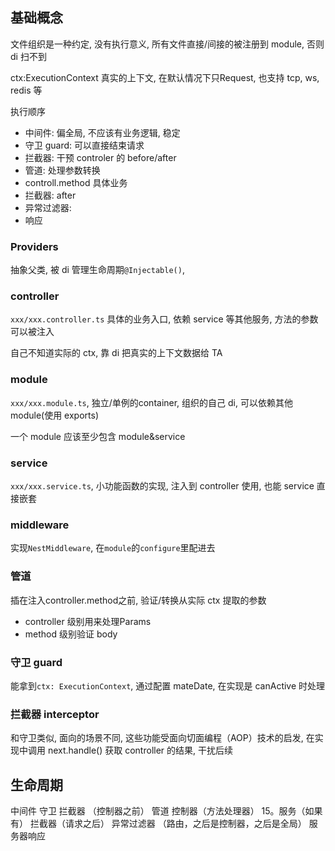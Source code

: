 ## 基础概念

文件组织是一种约定, 没有执行意义, 所有文件直接/间接的被注册到 module, 否则 di 扫不到

ctx:ExecutionContext 真实的上下文, 在默认情况下只Request, 也支持 tcp, ws, redis 等

执行顺序
- 中间件: 偏全局, 不应该有业务逻辑, 稳定
- 守卫 guard: 可以直接结束请求
- 拦截器: 干预 controler 的 before/after
- 管道: 处理参数转换
- controll.method 具体业务
- 拦截器: after
- 异常过滤器:
- 响应

### Providers

抽象父类, 被 di 管理生命周期`@Injectable()`,

### controller
`xxx/xxx.controller.ts` 具体的业务入口, 依赖 service 等其他服务, 方法的参数可以被注入

自己不知道实际的 ctx, 靠 di 把真实的上下文数据给 TA

### module

`xxx/xxx.module.ts`, 独立/单例的container, 组织的自己 di, 可以依赖其他module(使用 exports)

一个 module 应该至少包含 module&service

### service

`xxx/xxx.service.ts`, 小功能函数的实现, 注入到 controller 使用, 也能 service 直接嵌套

### middleware

实现`NestMiddleware`, 在`module`的`configure`里配进去

### 管道
插在注入controller.method之前, 验证/转换从实际 ctx 提取的参数

- controller 级别用来处理Params
- method 级别验证 body

### 守卫 guard
能拿到`ctx: ExecutionContext`, 通过配置 mateDate, 在实现是 canActive 时处理


### 拦截器 interceptor
和守卫类似, 面向的场景不同, 这些功能受面向切面编程（AOP）技术的启发, 在实现中调用 next.handle() 获取 controller 的结果, 干扰后续

## 生命周期

中间件
守卫
拦截器 （控制器之前）
管道
控制器（方法处理器） 15。服务（如果有）
拦截器（请求之后）
异常过滤器 （路由，之后是控制器，之后是全局）
服务器响应
